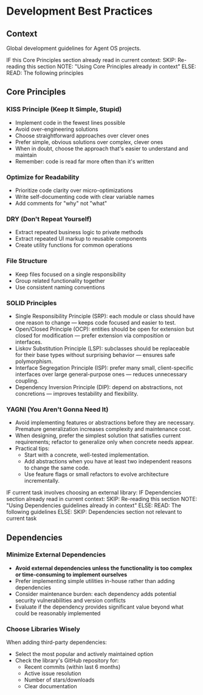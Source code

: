 # Development Best Practices

## Context

Global development guidelines for Agent OS projects.

<conditional-block context-check="core-principles">
IF this Core Principles section already read in current context:
  SKIP: Re-reading this section
  NOTE: "Using Core Principles already in context"
ELSE:
  READ: The following principles

## Core Principles

### KISS Principle (Keep It Simple, Stupid)
- Implement code in the fewest lines possible
- Avoid over-engineering solutions
- Choose straightforward approaches over clever ones
- Prefer simple, obvious solutions over complex, clever ones
- When in doubt, choose the approach that's easier to understand and maintain
- Remember: code is read far more often than it's written

### Optimize for Readability
- Prioritize code clarity over micro-optimizations
- Write self-documenting code with clear variable names
- Add comments for "why" not "what"

### DRY (Don't Repeat Yourself)
- Extract repeated business logic to private methods
- Extract repeated UI markup to reusable components
- Create utility functions for common operations

### File Structure
- Keep files focused on a single responsibility
- Group related functionality together
- Use consistent naming conventions

### SOLID Principles
- Single Responsibility Principle (SRP): each module or class should have one reason to change — keeps code focused and easier to test.
- Open/Closed Principle (OCP): entities should be open for extension but closed for modification — prefer extension via composition or interfaces.
- Liskov Substitution Principle (LSP): subclasses should be replaceable for their base types without surprising behavior — ensures safe polymorphism.
- Interface Segregation Principle (ISP): prefer many small, client-specific interfaces over large general-purpose ones — reduces unnecessary coupling.
- Dependency Inversion Principle (DIP): depend on abstractions, not concretions — improves testability and flexibility.

### YAGNI (You Aren't Gonna Need It)
- Avoid implementing features or abstractions before they are necessary. Premature generalization increases complexity and maintenance cost.
- When designing, prefer the simplest solution that satisfies current requirements; refactor to generalize only when concrete needs appear.
- Practical tips:
  - Start with a concrete, well-tested implementation.
  - Add abstractions when you have at least two independent reasons to change the same code.
  - Use feature flags or small refactors to evolve architecture incrementally.
</conditional-block>

<conditional-block context-check="dependencies" task-condition="choosing-external-library">
IF current task involves choosing an external library:
  IF Dependencies section already read in current context:
    SKIP: Re-reading this section
    NOTE: "Using Dependencies guidelines already in context"
  ELSE:
    READ: The following guidelines
ELSE:
  SKIP: Dependencies section not relevant to current task

## Dependencies

### Minimize External Dependencies
- **Avoid external dependencies unless the functionality is too complex or time-consuming to implement ourselves**
- Prefer implementing simple utilities in-house rather than adding dependencies
- Consider maintenance burden: each dependency adds potential security vulnerabilities and version conflicts
- Evaluate if the dependency provides significant value beyond what could be reasonably implemented

### Choose Libraries Wisely
When adding third-party dependencies:
- Select the most popular and actively maintained option
- Check the library's GitHub repository for:
  - Recent commits (within last 6 months)
  - Active issue resolution
  - Number of stars/downloads
  - Clear documentation
</conditional-block>
